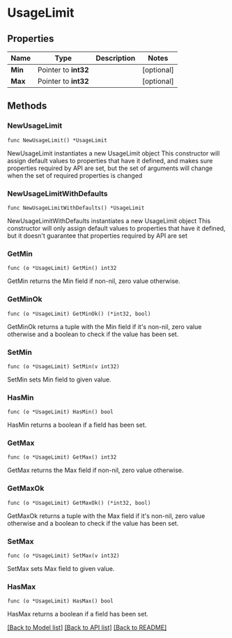 # UsageLimit

## Properties

Name | Type | Description | Notes
------------ | ------------- | ------------- | -------------
**Min** | Pointer to **int32** |  | [optional] 
**Max** | Pointer to **int32** |  | [optional] 

## Methods

### NewUsageLimit

`func NewUsageLimit() *UsageLimit`

NewUsageLimit instantiates a new UsageLimit object
This constructor will assign default values to properties that have it defined,
and makes sure properties required by API are set, but the set of arguments
will change when the set of required properties is changed

### NewUsageLimitWithDefaults

`func NewUsageLimitWithDefaults() *UsageLimit`

NewUsageLimitWithDefaults instantiates a new UsageLimit object
This constructor will only assign default values to properties that have it defined,
but it doesn't guarantee that properties required by API are set

### GetMin

`func (o *UsageLimit) GetMin() int32`

GetMin returns the Min field if non-nil, zero value otherwise.

### GetMinOk

`func (o *UsageLimit) GetMinOk() (*int32, bool)`

GetMinOk returns a tuple with the Min field if it's non-nil, zero value otherwise
and a boolean to check if the value has been set.

### SetMin

`func (o *UsageLimit) SetMin(v int32)`

SetMin sets Min field to given value.

### HasMin

`func (o *UsageLimit) HasMin() bool`

HasMin returns a boolean if a field has been set.

### GetMax

`func (o *UsageLimit) GetMax() int32`

GetMax returns the Max field if non-nil, zero value otherwise.

### GetMaxOk

`func (o *UsageLimit) GetMaxOk() (*int32, bool)`

GetMaxOk returns a tuple with the Max field if it's non-nil, zero value otherwise
and a boolean to check if the value has been set.

### SetMax

`func (o *UsageLimit) SetMax(v int32)`

SetMax sets Max field to given value.

### HasMax

`func (o *UsageLimit) HasMax() bool`

HasMax returns a boolean if a field has been set.


[[Back to Model list]](../README.md#documentation-for-models) [[Back to API list]](../README.md#documentation-for-api-endpoints) [[Back to README]](../README.md)


